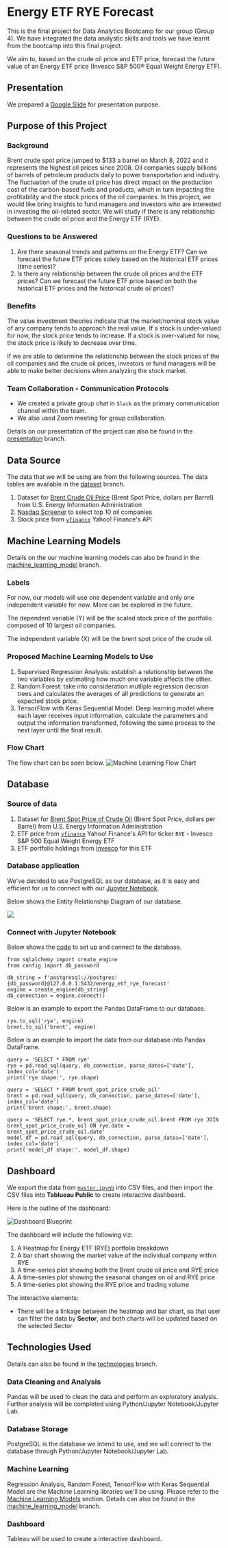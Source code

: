 # Energy ETF RYE Forecast

This is the final project for Data Analytics Bootcamp for our group (Group 4). We have integrated the data analystic skills and tools we have learnt from the bootcamp into this final project.

We aim to, based on the crude oil price and ETF price, forecast the future value of an Energy ETF price (Invesco S&P 500® Equal Weight Energy ETF).

## Presentation

We prepared a [Google Slide](https://docs.google.com/presentation/d/1M9gE1Wv08GLSOgKtwCtLHypvGdmYd1BzGTxuklBDWRo/edit?usp=sharing) for presentation purpose.

## Purpose of this Project

### Background

Brent crude spot price jumped to $133 a barrel on March 8, 2022 and it represents the highest oil prices since 2008. Oil companies supply billions of barrels of petroleum products daily to power transportation and industry. The fluctuation of the crude oil price has direct impact on the production cost of the carbon-based fuels and products, which in turn impacting the profitability and the stock prices of the oil companies. In this project, we would like bring insights to fund managers and investors who are interested in investing the oil-related sector. We will study if there is any relationship between the crude oil price and the Energy ETF (RYE).

### Questions to be Answered

1. Are there seasonal trends and patterns on the Energy ETF? Can we forecast the future ETF prices solely based on the historical ETF prices (time series)?
2. Is there any relationship between the crude oil prices and the ETF prices? Can we forecast the future ETF price based on both the historical ETF prices and the historical crude oil prices?

### Benefits

The value investment theories indicate that the market/nominal stock value of any company tends to approach the real value. If a stock is under-valued for now, the stock price tends to increase. If a stock is over-valued for now, the stock price is likely to decrease over time. 

If we are able to determine the relationship between the stock prices of the oil companies and the crude oil prices, investors or fund managers will be able to make better decisions when analyzing the stock market. 

### Team Collaboration - Communication Protocols

* We created a private group chat in `Slack` as the primary communication channel within the team.
* We also used Zoom meeting for group collaboration.

Details on our presentation of the project can also be found in the [presentation](https://github.com/kobertlam/Oil_Price_and_Stock_Price_Analysis/tree/presentation) branch.

## Data Source

The data that we will be using are from the following sources. The data tables are available in the [dataset](https://github.com/kobertlam/Oil_Price_and_Stock_Price_Analysis/tree/dataset) branch. 

1. Dataset for [Brent Crude Oil Price](https://www.eia.gov/dnav/pet/hist_xls/RBRTEd.xls) (Brent Spot Price, dollars per Barrel) from U.S. Energy Information Administration
2. [Nasdaq Screener](https://www.nasdaq.com/market-activity/stocks/screener) to select top 10 oil companies
3. Stock price from [`yfinance`](https://pypi.org/project/yfinance/) Yahoo! Finance's API 

## Machine Learning Models

Details on the our machine learning models can also be found in the [machine_learning_model](https://github.com/kobertlam/Oil_Price_and_Stock_Price_Analysis/tree/machine_learning_model) branch. 

### Labels

For now, our models will use one dependent variable and only one independent variable for now. More can be explored in the future. 

The dependent variable (Y) will be the scaled stock price of the portfolio composed of 10 largest oil companies. 

The independent variable (X) will be the brent spot price of the crude oil. 

### Proposed Machine Learning Models to Use

1. Supervised Regression Analysis: establish a relationship between the two variables by estimating how much one variable affects the other.
2. Random Forest: take into consideration mutliple regression decision trees and calculates the averages of all predictions to generate an expected stock price.
3. TensorFlow with Keras Sequential Model: Deep learning model where each layer receives input information, calculate the parameters and output the information transformed, following the same process to the next layer until the final result. 

### Flow Chart

The flow chart can be seen below. 
![Machine Learning Flow Chart](https://github.com/kobertlam/Oil_Price_and_Stock_Price_Analysis/blob/machine_learning_model/Resources/ml_flow_chart1.jpeg)

## Database

### Source of data

1. Dataset for [Brent Spot Price of Crude Oil](https://www.eia.gov/dnav/pet/hist_xls/RBRTEd.xls) (Brent Spot Price, dollars per Barrel) from U.S. Energy Information Administration
2. ETF price from [`yfinance`](https://pypi.org/project/yfinance/) Yahoo! Finance's API for ticker `RYE` - Invesco S&P 500 Equal Weight Energy ETF
3. ETF portfolio holdings from [Invesco](https://www.invesco.com/us/financial-products/etfs/holdings?audienceType=Investor&ticker=RYE) for this ETF

### Database application

We've decided to use PostgreSQL as our database, as it is easy and efficient for us to connect with our [Jupyter Notebook](https://github.com/kobertlam/Energy_ETF_RYE_Forecast/blob/database/postgresql_connection.ipynb). 

Below shows the Entity Relationship Diagram of our database. 

![](Resources/ERD.png)

### Connect with Jupyter Notebook

Below shows the [code](https://github.com/kobertlam/Energy_ETF_RYE_Forecast/blob/database/postgresql_connection.ipynb) to set up and connect to the database. 

```
from sqlalchemy import create_engine
from config import db_password

db_string = f'postgresql://postgres:{db_password}@127.0.0.1:5432/energy_etf_rye_forecast'
engine = create_engine(db_string)
db_connection = engine.connect()
```

Below is an example to export the Pandas DataFrame to our database. 

```
rye.to_sql('rye', engine)
brent.to_sql('brent', engine)
```

Below is an example to import the data from our database into Pandas DataFrame. 

```
query = 'SELECT * FROM rye'
rye = pd.read_sql(query, db_connection, parse_dates=['date'], index_col='date')
print('rye shape:', rye.shape)

query = 'SELECT * FROM brent_spot_price_crude_oil'
brent = pd.read_sql(query, db_connection, parse_dates=['date'], index_col='date')
print('brent shape:', brent.shape)

query = 'SELECT rye.*, brent_spot_price_crude_oil.brent FROM rye JOIN brent_spot_price_crude_oil ON rye.date = brent_spot_price_crude_oil.date'
model_df = pd.read_sql(query, db_connection, parse_dates=['date'], index_col='date')
print('model_df shape:', model_df.shape)
```

## Dashboard

We export the data from [`master.ipynb`](https://github.com/kobertlam/Energy_ETF_RYE_Forecast/tree/main/master.ipynb) into CSV files, and then import the CSV files into **Tablueau Public** to create interactive dashboard.

Here is the outline of the dashboard:

![Dashboard Blueprint](https://github.com/kobertlam/Energy_ETF_RYE_Forecast/blob/presentation/Resources/Dashboard_Outline.png)

The dashboard will include the following viz:
1. A Heatmap for Energy ETF (RYE) portfolio breakdown
2. A bar chart showing the market value of the individual company within RYE
3. A time-series plot showing both the Brent crude oil price and RYE price
4. A time-series plot showing the seasonal changes on oil and RYE price
5. A time-series plot showing the RYE price and trading volume

The interactive elements:
* There will be a linkage between the heatmap and bar chart, so that user can filter the data by **Sector**, and both charts will be updated based on the selected Sector

## Technologies Used

Details can also be found in the [technologies](https://github.com/kobertlam/Oil_Price_and_Stock_Price_Analysis/tree/technologies) branch. 

### Data Cleaning and Analysis
Pandas will be used to clean the data and perform an exploratory analysis. Further analysis will be completed using Python/Jupyter Notebook/Jupyter Lab.

### Database Storage
PostgreSQL is the database we intend to use, and we will connect to the database through Python/Jupyter Notebook/Jupyter Lab.

### Machine Learning

Regression Analysis, Random Forest, TensorFlow with Keras Sequential Model are the Machine Learning libraries we'll be using. Please refer to the [Machine Learning Models](https://github.com/kobertlam/Oil_Price_and_Stock_Price_Analysis#machine-learning-model) section. Details can also be found in the [machine_learning_model](https://github.com/kobertlam/Oil_Price_and_Stock_Price_Analysis/tree/machine_learning_model) branch. 

### Dashboard
Tableau will be used to create a interactive dashboard. 

